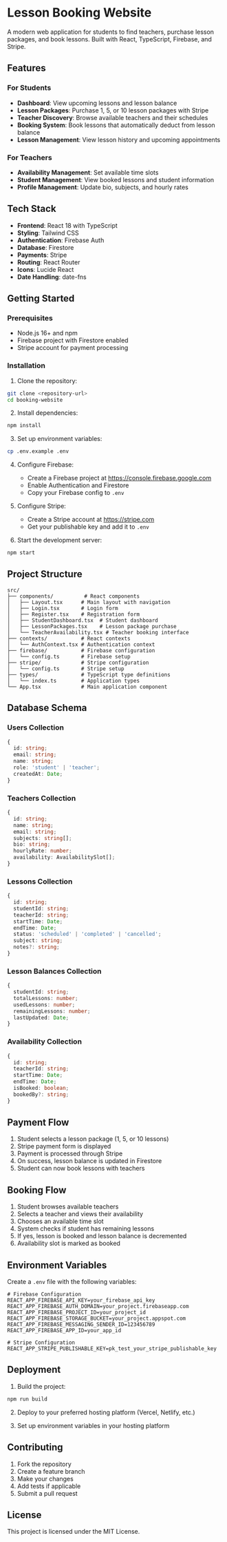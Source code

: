 # Lesson Booking Website

A modern web application for students to find teachers, purchase lesson packages, and book lessons. Built with React, TypeScript, Firebase, and Stripe.

## Features

### For Students
- **Dashboard**: View upcoming lessons and lesson balance
- **Lesson Packages**: Purchase 1, 5, or 10 lesson packages with Stripe
- **Teacher Discovery**: Browse available teachers and their schedules
- **Booking System**: Book lessons that automatically deduct from lesson balance
- **Lesson Management**: View lesson history and upcoming appointments

### For Teachers
- **Availability Management**: Set available time slots
- **Student Management**: View booked lessons and student information
- **Profile Management**: Update bio, subjects, and hourly rates

## Tech Stack

- **Frontend**: React 18 with TypeScript
- **Styling**: Tailwind CSS
- **Authentication**: Firebase Auth
- **Database**: Firestore
- **Payments**: Stripe
- **Routing**: React Router
- **Icons**: Lucide React
- **Date Handling**: date-fns

## Getting Started

### Prerequisites

- Node.js 16+ and npm
- Firebase project with Firestore enabled
- Stripe account for payment processing

### Installation

1. Clone the repository:
```bash
git clone <repository-url>
cd booking-website
```

2. Install dependencies:
```bash
npm install
```

3. Set up environment variables:
```bash
cp .env.example .env
```

4. Configure Firebase:
   - Create a Firebase project at https://console.firebase.google.com
   - Enable Authentication and Firestore
   - Copy your Firebase config to `.env`

5. Configure Stripe:
   - Create a Stripe account at https://stripe.com
   - Get your publishable key and add it to `.env`

6. Start the development server:
```bash
npm start
```

## Project Structure

```
src/
├── components/          # React components
│   ├── Layout.tsx      # Main layout with navigation
│   ├── Login.tsx       # Login form
│   ├── Register.tsx    # Registration form
│   ├── StudentDashboard.tsx  # Student dashboard
│   ├── LessonPackages.tsx    # Lesson package purchase
│   └── TeacherAvailability.tsx # Teacher booking interface
├── contexts/           # React contexts
│   └── AuthContext.tsx # Authentication context
├── firebase/           # Firebase configuration
│   └── config.ts       # Firebase setup
├── stripe/             # Stripe configuration
│   └── config.ts       # Stripe setup
├── types/              # TypeScript type definitions
│   └── index.ts        # Application types
└── App.tsx             # Main application component
```

## Database Schema

### Users Collection
```typescript
{
  id: string;
  email: string;
  name: string;
  role: 'student' | 'teacher';
  createdAt: Date;
}
```

### Teachers Collection
```typescript
{
  id: string;
  name: string;
  email: string;
  subjects: string[];
  bio: string;
  hourlyRate: number;
  availability: AvailabilitySlot[];
}
```

### Lessons Collection
```typescript
{
  id: string;
  studentId: string;
  teacherId: string;
  startTime: Date;
  endTime: Date;
  status: 'scheduled' | 'completed' | 'cancelled';
  subject: string;
  notes?: string;
}
```

### Lesson Balances Collection
```typescript
{
  studentId: string;
  totalLessons: number;
  usedLessons: number;
  remainingLessons: number;
  lastUpdated: Date;
}
```

### Availability Collection
```typescript
{
  id: string;
  teacherId: string;
  startTime: Date;
  endTime: Date;
  isBooked: boolean;
  bookedBy?: string;
}
```

## Payment Flow

1. Student selects a lesson package (1, 5, or 10 lessons)
2. Stripe payment form is displayed
3. Payment is processed through Stripe
4. On success, lesson balance is updated in Firestore
5. Student can now book lessons with teachers

## Booking Flow

1. Student browses available teachers
2. Selects a teacher and views their availability
3. Chooses an available time slot
4. System checks if student has remaining lessons
5. If yes, lesson is booked and lesson balance is decremented
6. Availability slot is marked as booked

## Environment Variables

Create a `.env` file with the following variables:

```env
# Firebase Configuration
REACT_APP_FIREBASE_API_KEY=your_firebase_api_key
REACT_APP_FIREBASE_AUTH_DOMAIN=your_project.firebaseapp.com
REACT_APP_FIREBASE_PROJECT_ID=your_project_id
REACT_APP_FIREBASE_STORAGE_BUCKET=your_project.appspot.com
REACT_APP_FIREBASE_MESSAGING_SENDER_ID=123456789
REACT_APP_FIREBASE_APP_ID=your_app_id

# Stripe Configuration
REACT_APP_STRIPE_PUBLISHABLE_KEY=pk_test_your_stripe_publishable_key
```

## Deployment

1. Build the project:
```bash
npm run build
```

2. Deploy to your preferred hosting platform (Vercel, Netlify, etc.)

3. Set up environment variables in your hosting platform

## Contributing

1. Fork the repository
2. Create a feature branch
3. Make your changes
4. Add tests if applicable
5. Submit a pull request

## License

This project is licensed under the MIT License.